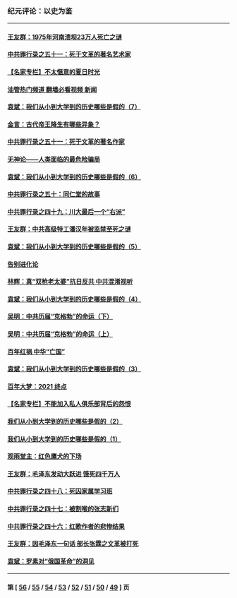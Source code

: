 ### 纪元评论：以史为鉴
---
#### [王友群：1975年河南溃坝23万人死亡之谜](../../pages/nsc1028/n13231576.md?09160330) 
#### [中共罪行录之五十一：死于文革的著名艺术家](../../pages/nsc1028/n13229461.md?09160330) 
#### [【名家专栏】不太惬意的夏日时光](../../pages/nsc1028/n13226398.md?09160330) 
#### [油管热门频道 翻墙必看视频 新闻](ok?09160330)
#### [袁斌：我们从小到大学到的历史哪些是假的（7）](../../pages/nsc1028/n13227610.md?09160330) 
#### [金言：古代帝王降生有哪些异象？](../../pages/nsc1028/n13226435.md?09160330) 
#### [中共罪行录之五十一：死于文革的著名作家](../../pages/nsc1028/n13225932.md?09160330) 
#### [无神论——人类面临的最危险骗局](../../pages/nsc1028/n13196137.md?09160330) 
#### [袁斌：我们从小到大学到的历史哪些是假的（6）](../../pages/nsc1028/n13221126.md?09160330) 
#### [中共罪行录之五十：同仁堂的故事](../../pages/nsc1028/n13218798.md?09160330) 
#### [中共罪行录之四十九：川大最后一个“右派”](../../pages/nsc1028/n13216206.md?09160330) 
#### [王友群：中共高级特工潘汉年被监禁至死之谜](../../pages/nsc1028/n13210760.md?09160330) 
#### [袁斌：我们从小到大学到的历史哪些是假的（5）](../../pages/nsc1028/n13209835.md?09160330) 
#### [告别进化论](../../pages/nsc1028/n13196066.md?09160330) 
#### [林辉：真“双枪老太婆”抗日反共 中共混淆视听](../../pages/nsc1028/n13208826.md?09160330) 
#### [袁斌：我们从小到大学到的历史哪些是假的（4）](../../pages/nsc1028/n13204742.md?09160330) 
#### [吴明：中共历届“克格勃”的命运（下）](../../pages/nsc1028/n13200899.md?09160330) 
#### [吴明：中共历届“克格勃”的命运（上）](../../pages/nsc1028/n13198300.md?09160330) 
#### [百年红祸 中华“亡国”](../../pages/nsc1028/n13192762.md?09160330) 
#### [袁斌：我们从小到大学到的历史哪些是假的（3）](../../pages/nsc1028/n13193945.md?09160330) 
#### [百年大梦：2021 终点](../../pages/nsc1028/n13190519.md?09160330) 
#### [【名家专栏】不能加入私人俱乐部背后的怨恨](../../pages/nsc1028/n13186855.md?09160330) 
#### [我们从小到大学到的历史哪些是假的（2）](../../pages/nsc1028/n13186560.md?09160330) 
#### [我们从小到大学到的历史哪些是假的（1）](../../pages/nsc1028/n13181650.md?09160330) 
#### [观雨堂主：红色鹰犬的下场](../../pages/nsc1028/n13180822.md?09160330) 
#### [王友群：毛泽东发动大跃进 饿死四千万人](../../pages/nsc1028/n13177158.md?09160330) 
#### [中共罪行录之四十八：死囚家属学习班](../../pages/nsc1028/n13177975.md?09160330) 
#### [中共罪行录之四十七：被割喉的张志新们](../../pages/nsc1028/n13175568.md?09160330) 
#### [中共罪行录之四十六：红歌作者的悲惨结果](../../pages/nsc1028/n13172779.md?09160330) 
#### [王友群：因毛泽东一句话 部长张霖之文革被打死](../../pages/nsc1028/n13161711.md?09160330) 
#### [袁斌：罗素对“俄国革命”的洞见](../../pages/nsc1028/n13159737.md?09160330) 

---
#### 第 [ [56](./56.md?09160330) / [55](./55.md?09160330) / [54](./54.md?09160330) / [53](./53.md?09160330) / [52](./52.md?09160330) / [51](./51.md?09160330) / [50](./50.md?09160330) / [49](./49.md?09160330) ] 页
